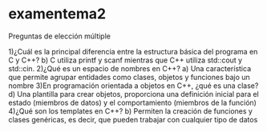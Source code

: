 # examentema2
Preguntas de elección múltiple

1)¿Cuál es la principal diferencia entre la estructura básica del programa en C y C++? b) C utiliza printf y scanf mientras que C++ utiliza std::cout y std::cin.
2)¿Qué es un espacio de nombres en C++? a) Una característica que permite agrupar entidades como clases, objetos y funciones bajo un nombre
3)En programación orientada a objetos en C++, ¿qué es una clase? d) Una plantilla para crear objetos, proporciona una definición inicial para el estado (miembros de datos) y el comportamiento (miembros de la función)
4)¿Qué son los templates en C++? b) Permiten la creación de funciones y clases genéricas, es decir, que pueden trabajar con cualquier tipo de datos
